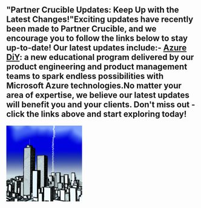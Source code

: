 ## "Partner Crucible Updates: Keep Up with the Latest Changes!"Exciting updates have recently been made to Partner Crucible, and we encourage you to follow the links below to stay up-to-date! Our latest updates include:- [Azure DiY](https://www.linkedin.com/company/azure-diy/): a new educational program delivered by our product engineering and product management teams to spark endless possibilities with Microsoft Azure technologies.No matter your area of expertise, we believe our latest updates will benefit you and your clients. Don't miss out - click the links above and start exploring today!
![ LearningResources.md ]( LearningResources.md-image.png )

